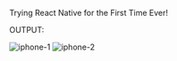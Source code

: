 Trying React Native for the First Time Ever!

OUTPUT:

![iphone-1](https://github.com/user-attachments/assets/9b37fc6e-7306-4844-a9b0-f64939b4c54b)
![iphone-2](https://github.com/user-attachments/assets/25f3b74c-6dc2-4a18-90e1-6484b729eb15)
